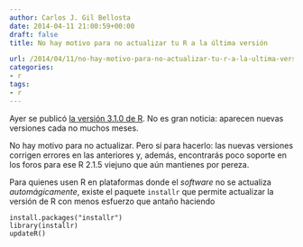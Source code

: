 ```yaml
---
author: Carlos J. Gil Bellosta
date: 2014-04-11 21:00:59+00:00
draft: false
title: No hay motivo para no actualizar tu R a la última versión

url: /2014/04/11/no-hay-motivo-para-no-actualizar-tu-r-a-la-ultima-version/
categories:
- r
tags:
- r
---
```


Ayer se publicó [la versión 3.1.0 de R](https://stat.ethz.ch/pipermail/r-announce/2014/000572.html). No es gran noticia: aparecen nuevas versiones cada no muchos meses.

No hay motivo para no actualizar. Pero sí para hacerlo: las nuevas versiones corrigen errores en las anteriores y, además, encontrarás poco soporte en los foros para ese R 2.1.5 viejuno que aún mantienes por pereza.

Para quienes usen R en plataformas donde el _software_ no se actualiza _automágicamente_, existe el paquete `installr` que permite actualizar la versión de R con menos esfuerzo que antaño haciendo



    install.packages("installr")
    library(installr)
    updateR()
